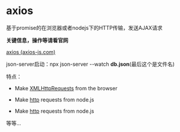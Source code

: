 # axios

基于promise的在浏览器或者nodejs下的HTTP传输，发送AJAX请求

**关键信息，操作等请看官网**

[axios (axios-js.com)](http://www.axios-js.com/docs/)



json-server启动：npx json-server --watch **db.json**(最后这个是文件名)

特点：

- Make [XMLHttpRequests](https://developer.mozilla.org/en-US/docs/Web/API/XMLHttpRequest) from the browser

- Make [http](http://nodejs.org/api/http.html) requests from node.js

- Make [http](http://nodejs.org/api/http.html) requests from node.js

等等...

